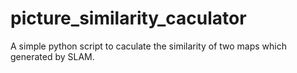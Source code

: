 # picture_similarity_caculator
A simple python script to caculate the similarity of two maps which generated by SLAM.
